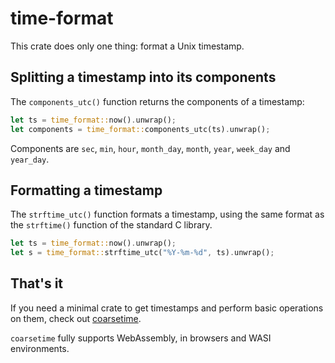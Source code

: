 # time-format

This crate does only one thing: format a Unix timestamp.

## Splitting a timestamp into its components

The `components_utc()` function returns the components of a timestamp:

```rust
let ts = time_format::now().unwrap();
let components = time_format::components_utc(ts).unwrap();
```

Components are `sec`, `min`, `hour`, `month_day`, `month`, `year`, `week_day` and `year_day`.

## Formatting a timestamp

The `strftime_utc()` function formats a timestamp, using the same format as the `strftime()` function of the standard C library.

```rust
let ts = time_format::now().unwrap();
let s = time_format::strftime_utc("%Y-%m-%d", ts).unwrap();
```

## That's it

If you need a minimal crate to get timestamps and perform basic operations on them, check out [coarsetime](https://crates.io/crates/coarsetime).

`coarsetime` fully supports WebAssembly, in browsers and WASI environments.
